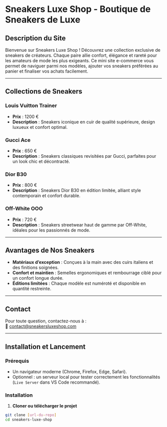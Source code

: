 # Sneakers Luxe Shop - Boutique de Sneakers de Luxe

## Description du Site
Bienvenue sur Sneakers Luxe Shop ! Découvrez une collection exclusive de sneakers de créateurs. Chaque paire allie confort, élégance et rareté pour les amateurs de mode les plus exigeants. Ce mini site e-commerce vous permet de naviguer parmi nos modèles, ajouter vos sneakers préférées au panier et finaliser vos achats facilement.

---

## Collections de Sneakers

### Louis Vuitton Trainer
- **Prix** : 1200 €  
- **Description** : Sneakers iconique en cuir de qualité supérieure, design luxueux et confort optimal.

### Gucci Ace
- **Prix** : 650 €  
- **Description** : Sneakers classiques revisitées par Gucci, parfaites pour un look chic et décontracté.

### Dior B30
- **Prix** : 800 €  
- **Description** : Sneakers Dior B30 en édition limitée, alliant style contemporain et confort durable.

### Off-White OOO
- **Prix** : 720 €  
- **Description** : Sneakers streetwear haut de gamme par Off-White, idéales pour les passionnés de mode.

---

## Avantages de Nos Sneakers
- **Matériaux d’exception** : Conçues à la main avec des cuirs italiens et des finitions soignées.  
- **Confort et maintien** : Semelles ergonomiques et rembourrage ciblé pour un confort longue durée.  
- **Éditions limitées** : Chaque modèle est numéroté et disponible en quantité restreinte.

---

## Contact
Pour toute question, contactez-nous à :  
📧 [contact@sneakersluxeshop.com](mailto:contact@sneakersluxeshop.com)

---

## Installation et Lancement

### Prérequis
- Un navigateur moderne (Chrome, Firefox, Edge, Safari).  
- Optionnel : un serveur local pour tester correctement les fonctionnalités (`Live Server` dans VS Code recommandé).

### Installation
1. **Cloner ou télécharger le projet**
```bash
git clone [url-du-repo]
cd sneakers-luxe-shop
